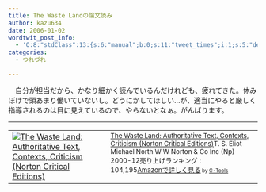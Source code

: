 ```yaml
---
title: The Waste Landの論文読み
author: kazu634
date: 2006-01-02
wordtwit_post_info:
  - 'O:8:"stdClass":13:{s:6:"manual";b:0;s:11:"tweet_times";i:1;s:5:"delay";i:0;s:7:"enabled";i:1;s:10:"separation";s:2:"60";s:7:"version";s:3:"3.7";s:14:"tweet_template";b:0;s:6:"status";i:2;s:6:"result";a:0:{}s:13:"tweet_counter";i:2;s:13:"tweet_log_ids";a:1:{i:0;i:2239;}s:9:"hash_tags";a:0:{}s:8:"accounts";a:1:{i:0;s:7:"kazu634";}}'
categories:
  - つれづれ

---
```

<div class="section">
<p>
    　自分が担当だから、かなり細かく読んでいるんだけれども、疲れてきた。休みぼけで頭あまり働いていないし。どうにかしてほしい…が、適当にやると厳しく指導されるのは目に見えているので、やらないとなぁ。がんばります。
</p>
  
<hr />
  
<p>
<center>
</center>
</p>
  
<p>
<table cellpadding="5" border="0">
<tr>
<td valign="top">
<a href="https://www.amazon.co.jp/exec/obidos/ASIN/0393974995/goodpic-22/ref=nosim/" onclick="__gaTracker('send', 'event', 'outbound-article', 'https://www.amazon.co.jp/exec/obidos/ASIN/0393974995/goodpic-22/ref=nosim/', '');" target="_blank"><img alt="The Waste Land: Authoritative Text, Contexts, Criticism (Norton Critical Editions)" src="http://images.amazon.com/images/P/0393974995.01._SCMZZZZZZZ_.jpg" border="0" /></a>
</td>
        
<td valign="top">
<font size="-1"><a href="https://www.amazon.co.jp/exec/obidos/ASIN/0393974995/goodpic-22/ref=nosim/" onclick="__gaTracker('send', 'event', 'outbound-article', 'https://www.amazon.co.jp/exec/obidos/ASIN/0393974995/goodpic-22/ref=nosim/', 'The Waste Land: Authoritative Text, Contexts, Criticism (Norton Critical Editions)');" target="_blank">The Waste Land: Authoritative Text, Contexts, Criticism (Norton Critical Editions)</a>T. S. Eliot Michael North W W Norton & Co Inc (Np) 2000-12売り上げランキング : 104,195<a href="https://www.amazon.co.jp/exec/obidos/ASIN/0393974995/goodpic-22/ref=nosim/" onclick="__gaTracker('send', 'event', 'outbound-article', 'https://www.amazon.co.jp/exec/obidos/ASIN/0393974995/goodpic-22/ref=nosim/', 'Amazonで詳しく見る');" target="_blank">Amazonで詳しく見る</a></font><font size="-2"> by <a href="http://www.goodpic.com/mt/aws/index.html" onclick="__gaTracker('send', 'event', 'outbound-article', 'http://www.goodpic.com/mt/aws/index.html', 'G-Tools');">G-Tools</a></font>
</td>
</tr>
</table>
</p>
</div>
